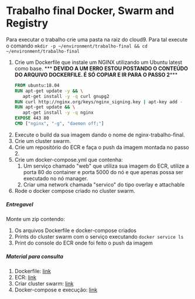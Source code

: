 # Trabalho final Docker, Swarm and Registry

Para executar o trabalho crie uma pasta na raiz do cloud9. Para tal execute o comando `mkdir -p ~/environment/trabalho-final && cd ~/environment/trabalho-final`

1. Crie um Dockerfile que instale um NGINX utilizando um Ubuntu latest como base.
   *** <b>DEVIDO A UM ERRO ESTOU POSTANDO O CONTEÚDO DO ARQUIVO DOCKERFILE. É SÓ COPIAR E IR PARA O PASSO 2</b>***
   ``` Dockerfile
   FROM ubuntu:18.04
   RUN apt-get update -y && \
      apt-get install -y -q curl gnupg2
   RUN curl http://nginx.org/keys/nginx_signing.key | apt-key add -
   RUN apt-get update && \
      apt-get install -y -q nginx
   EXPOSE 443 80
   CMD ["nginx", "-g", "daemon off;"]
   ```
2. Execute o build da sua imagem dando o nome de nginx-trabalho-final.
3. Crie um cluster swarm.
4. Crie um repositório do ECR e faça o push da imagem montada no passo 2.
5. Crie um docker-compose.yml que contenha:
   1. Um serviço chamado "web" que utiliza sua imagem do ECR, utilize a porta 80 do container e porta 5000 do nó e que apenas possa ser executado no nó manager.
   2. Criar uma network chamada "servico" do tipo overlay e attachable
6. Rode o docker compose criado no cluster swarm.


##### Entregavel

Monte um zip contendo:
1. Os arquivos Dockerfile e docker-compose criados
2. Prints do cluster swarm com o serviço executando `docker service ls`
3. Print do console do ECR onde foi feito o push da imagem

##### Material para consulta

1. Dockerfile: [link](https://github.com/vamperst/fiap-containers-e-orquestracao/tree/master/01-containers/02-Dockerfile)
2. ECR: [link](https://github.com/vamperst/fiap-containers-e-orquestracao/tree/master/01-containers/03-registry)
3. Criar cluster swarm: [link](https://github.com/vamperst/fiap-containers-e-orquestracao/tree/master/02-Swarm/01-Montando-o-cluster)
4. Docker-compose e execução: [link](https://github.com/vamperst/fiap-containers-e-orquestracao/tree/master/02-Swarm/02-compose-%26-swarm-intro)


